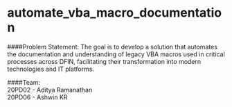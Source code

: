 # automate_vba_macro_documentation

####Problem Statement:
The goal is to develop a solution that automates the documentation and understanding of legacy VBA macros used in critical processes across DFIN, facilitating their transformation into modern technologies and IT platforms.  

####Team:  
20PD02 - Aditya Ramanathan  
20PD06 - Ashwin KR
